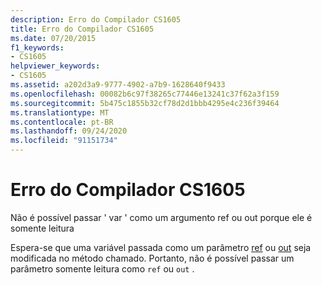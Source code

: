 ```yaml
---
description: Erro do Compilador CS1605
title: Erro do Compilador CS1605
ms.date: 07/20/2015
f1_keywords:
- CS1605
helpviewer_keywords:
- CS1605
ms.assetid: a202d3a9-9777-4902-a7b9-1628640f9433
ms.openlocfilehash: 00082b6c97f38265c77446e13241c37f62a3f159
ms.sourcegitcommit: 5b475c1855b32cf78d2d1bbb4295e4c236f39464
ms.translationtype: MT
ms.contentlocale: pt-BR
ms.lasthandoff: 09/24/2020
ms.locfileid: "91151734"
---
```

# <a name="compiler-error-cs1605"></a>Erro do Compilador CS1605

Não é possível passar ' var ' como um argumento ref ou out porque ele é somente leitura  
  
 Espera-se que uma variável passada como um parâmetro [ref](../language-reference/keywords/ref.md) ou [out](../language-reference/keywords/out-parameter-modifier.md) seja modificada no método chamado. Portanto, não é possível passar um parâmetro somente leitura como `ref` ou `out` .
